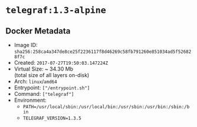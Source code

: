 # `telegraf:1.3-alpine`

## Docker Metadata

- Image ID: `sha256:258ca4a347de8ce25f2236117f8d46269c58fb791260e851034ad5f526828f7c`
- Created: `2017-07-27T19:50:03.147224Z`
- Virtual Size: ~ 34.30 Mb  
  (total size of all layers on-disk)
- Arch: `linux`/`amd64`
- Entrypoint: `["/entrypoint.sh"]`
- Command: `["telegraf"]`
- Environment:
  - `PATH=/usr/local/sbin:/usr/local/bin:/usr/sbin:/usr/bin:/sbin:/bin`
  - `TELEGRAF_VERSION=1.3.5`
